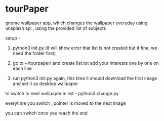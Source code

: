 # tourPaper
gnome wallpaper app, which changes the wallpaper everyday using unsplash api , using the provided list of subjects

setup - 
1.  python3 init.py (it will show error that list is not created but it fine, we need the folder first)

2. go to ~/tourpaper/ and create list.txt add your interests one by one on each line

3. run python3 init.py again, this time it should download the first image and set it as desktop wallpaper

to switch to next wallpaper in list - 
python3 change.py

everytime you switch , pointer is moved to the next image

you can switch once you reach the end

